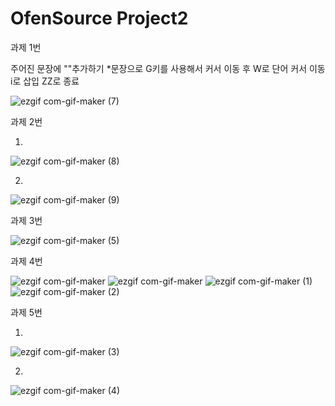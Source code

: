 # OfenSource Project2

과제 1번

주어진 문장에 ""추가하기 
*문장으로 G키를 사용해서 커서 이동 후 W로 단어 커서 이동 i로 삽입 ZZ로 종료




![ezgif com-gif-maker (7)](https://user-images.githubusercontent.com/94778069/144751403-072986bc-54d9-4525-b70a-13950e7f0ea2.gif)



과제 2번


1.

![ezgif com-gif-maker (8)](https://user-images.githubusercontent.com/94778069/144751433-4c3149b4-73a3-45ce-a0a7-8f126ad75991.gif)

2.


![ezgif com-gif-maker (9)](https://user-images.githubusercontent.com/94778069/144751449-405fa1c3-daf6-455d-9eae-3ec698745ff4.gif)



과제 3번



![ezgif com-gif-maker (5)](https://user-images.githubusercontent.com/94778069/144751341-d1caf675-cee2-48b7-ac8e-e1180b220fd4.gif)



과제 4번

![ezgif com-gif-maker](https://user-images.githubusercontent.com/94778069/144750788-23b2f451-6213-4274-95b1-9ff8e1885984.gif)
![ezgif com-gif-maker](https://user-images.githubusercontent.com/94778069/144750946-e85d019a-caf0-4e3f-87b5-9bc7ca13443d.gif)
![ezgif com-gif-maker (1)](https://user-images.githubusercontent.com/94778069/144751014-409809db-91ad-4dfb-877a-043fcb92ee0e.gif)
![ezgif com-gif-maker (2)](https://user-images.githubusercontent.com/94778069/144751050-e3bbae50-13b1-4ffa-810d-124e8a30c26f.gif)

과제 5번

1.

![ezgif com-gif-maker (3)](https://user-images.githubusercontent.com/94778069/144751178-465a46ea-1660-4b2c-9a06-5eafbe6d920d.gif)


2.

![ezgif com-gif-maker (4)](https://user-images.githubusercontent.com/94778069/144751223-e369ebe3-cc46-4283-b347-d946cf139d24.gif)



